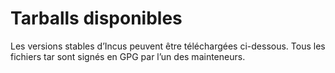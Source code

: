 <!--
# Release tarballs
-->
# Tarballs disponibles

<!--
Stable release tarballs are available for download below. All the tarballs are GPG signed by one of the maintainers.
-->
Les versions stables d’Incus peuvent être téléchargées ci-dessous. Tous les fichiers tar sont signés en GPG par l’un des mainteneurs.

